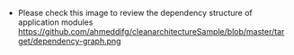 - Please check this image to review the dependency structure of application modules
https://github.com/ahmeddifg/cleanarchitectureSample/blob/master/target/dependency-graph.png
